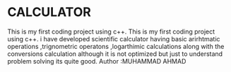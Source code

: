 # CALCULATOR
This is my first coding project using c++. 
This is my first coding project using c++. i have developed scientific calculator having basic arirhtmatic  operations ,trignometric operatons ,logarthimic calculations along with the conversions calculation 
although it is not optimized but just to understand problem solving its quite good.
Author :MUHAMMAD AHMAD 
